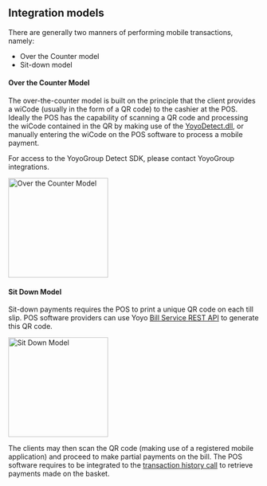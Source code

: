 ## Integration models

There are generally two manners of performing mobile transactions, namely:

<ul>
	<li>Over the Counter model</li>
	<li>Sit-down model</li>
</ul>

#### Over the Counter Model

The over-the-counter model is built on the principle that the client provides a wiCode (usually in the form of a QR code) to the cashier at the POS. Ideally the POS has the capability of scanning a QR code and processing the wiCode contained in the QR by making use of the <a href='./docs/YoyoDetectDLL.pdf'>YoyoDetect.dll</a>, or manually entering the wiCode on the POS software to process a mobile payment.

For access to the YoyoGroup Detect SDK, please contact YoyoGroup integrations.


<img src="./images/otc.jpg" alt="Over the Counter Model" width="200" align="middle">

#### Sit Down Model

Sit-down payments requires the POS to print a unique QR code on each till slip. POS software providers can use Yoyo <a href="index.html?#bills">Bill Service REST API</a> to generate this QR code.

<img src="./images/till_slip.png" alt="Sit Down Model" width="200" align="middle">

The clients may then scan the QR code (making use of a registered mobile application) and proceed to make partial payments on the bill. The POS software requires to be integrated to the <a href="index.html?#transaction-history-request">transaction history call</a> to retrieve payments made on the basket.
